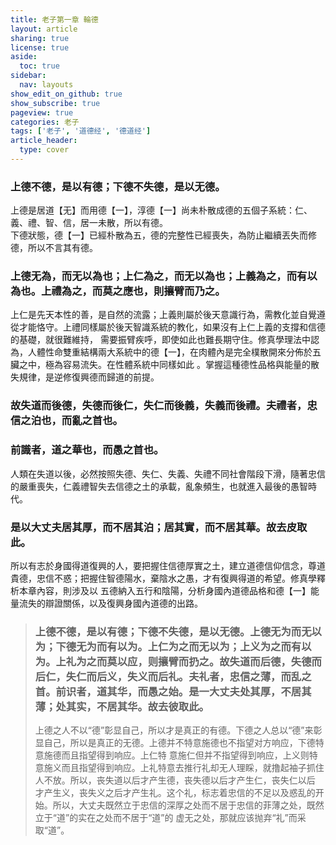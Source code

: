 ```yaml
---
title: 老子第一章 輪德
layout: article
sharing: true
license: true
aside:
  toc: true
sidebar:
  nav: layouts
show_edit_on_github: true
show_subscribe: true
pageview: true
categories: 老子
tags: ['老子', '道德经', '德道经']
article_header:
  type: cover
---
```


### 上德不德，是以有德；下德不失德，是以无德。

上德是居道【无】而用德【一】，淳德【一】尚未朴散成德的五個子系統：仁、義、禮、智、信，居一未散，所以有德。  
下德狀態，德【一】已經朴散為五，德的完整性已經喪失，為防止繼續丟失而修德，所以不言其有德。

### 上德无為，而无以為也；上仁為之，而无以為也；上義為之，而有以為也。上禮為之，而莫之應也，則攘臂而乃之。

上仁是先天本性的善，是自然的流露；上義則屬於後天意識行為，需教化並自覺遵從才能恪守。上禮同樣屬於後天智識系統的教化，如果沒有上仁上義的支撐和信德的基礎，就很難維持，
需要振臂疾呼，即使如此也難長期守住。修真學理法中認為，人體性命雙重結構兩大系統中的德【一】，在肉體內是完全樸散開來分佈於五臟之中，極為容易流失。在性體系統中同樣如此
。掌握這種德性品格與能量的散失規律，是逆修復興德而歸道的前提。

### 故失道而後德，失德而後仁，失仁而後義，失義而後禮。夫禮者，忠信之泊也，而亂之首也。

### 前識者，道之華也，而愚之首也。

人類在失道以後，必然按照失德、失仁、失義、失禮不同社會階段下滑，隨著忠信的嚴重喪失，仁義禮智失去信德之土的承載，亂象頻生，也就進入最後的愚智時代。

### 是以大丈夫居其厚，而不居其泊；居其實，而不居其華。故去皮取此。

所以有志於身國得道復興的人，要把握住信德厚實之土，建立道德信仰信念，尊道貴德，忠信不惑；把握住智德陽水，棄陰水之愚，才有復興得道的希望。修真學釋析本章內容，則涉及以
五德納入五行和陰陽，分析身國內道德品格和德【一】能量流失的辯證關係，以及復興身國內道德的出路。

> ### 上德不德，是以有德；下德不失德，是以无德。上德无为而无以为；下德无为而有以为。上仁为之而无以为；上义为之而有以为。上礼为之而莫以应，则攘臂而扔之。故失道而后德，失德而后仁，失仁而后义，失义而后礼。夫礼者，忠信之薄，而乱之首。前识者，道其华，而愚之始。是一大丈夫处其厚，不居其薄；处其实，不居其华。故去彼取此。
>
> 上德之人不以“德”彰显自己，所以才是真正的有德。下德之人总以“德”来彰显自己，所以是真正的无德。上德并不特意施德也不指望对方响应，下德特意施德而且指望得到响应。上仁特
意施仁但并不指望得到响应，上义则特意施义而且指望得到响应。上礼特意去推行礼却无人理睬，就撸起袖子抓住人不放。所以，丧失道以后才产生德，丧失德以后才产生仁，丧失仁以后
才产生义，丧失义之后才产生礼。这个礼，标志着忠信的不足以及惑乱的开始。所以，大丈夫既然立于忠信的深厚之处而不居于忠信的菲薄之处，既然立于“道”的实在之处而不居于“道”的
虚无之处，那就应该抛弃“礼”而采取“道”。
